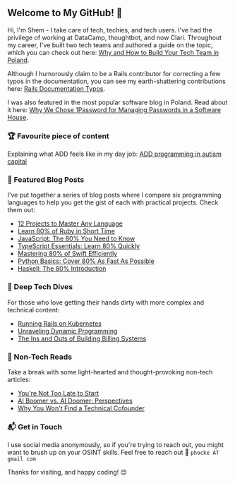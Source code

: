 ## Welcome to My GitHub! 🚀

Hi, I'm Shem - I take care of tech, techies, and tech users. I've had the privilege of working at DataCamp, thoughtbot, and now Clari. Throughout my career, I've built two tech teams and authored a guide on the topic, which you can check out here: [Why and How to Build Your Tech Team in Poland](https://phocke.gumroad.com/l/qzUPq).

Although I humorously claim to be a Rails contributor for correcting a few typos in the documentation, you can see my earth-shattering contributions here: [Rails Documentation Typos](https://contributors.rubyonrails.org/contributors/przemek-hocke/commits).

I was also featured in the most popular software blog in Poland. Read about it here: [Why We Chose 1Password for Managing Passwords in a Software House](https://geek.justjoin.it/dlaczego-wybralismy-1password-do-zarzadzania-haslami-w-software-housie/).

### 🏆 Favourite piece of content

Explaining what ADD feels like in my day job:
[ADD programming in autism capital](https://shem-home-page.vercel.app/blog/7-1-add-programming-in-autism-capital/)

### 📘 Featured Blog Posts

I've put together a series of blog posts where I compare six programming languages to help you get the gist of each with practical projects. Check them out:

- [12 Projects to Master Any Language](https://shem-home-page.vercel.app/blog/1-12-projects-to-learn-any-language/)
- [Learn 80% of Ruby in Short Time](https://shem-home-page.vercel.app/blog/2-learn-80-percent-ruby/)
- [JavaScript: The 80% You Need to Know](https://shem-home-page.vercel.app/blog/3-learn-80-percent-js/)
- [TypeScript Essentials: Learn 80% Quickly](https://shem-home-page.vercel.app/blog/4-learn-80-percent-ts/)
- [Mastering 80% of Swift Efficiently](https://shem-home-page.vercel.app/blog/5-learn-80-percent-swift/)
- [Python Basics: Cover 80% As Fast As Possible](https://shem-home-page.vercel.app/blog/6-learn-80-percent-python/)
- [Haskell: The 80% Introduction](https://shem-home-page.vercel.app/blog/7-learn-80-percent-haskell/)

### 🔧 Deep Tech Dives

For those who love getting their hands dirty with more complex and technical content:

- [Running Rails on Kubernetes](https://shem-home-page.vercel.app/blog/8-rails-on-kubernetes-/)
- [Unraveling Dynamic Programming](https://shem-home-page.vercel.app/blog/0-dynamic-programming/)
- [The Ins and Outs of Building Billing Systems](https://shem-home-page.vercel.app/blog/10-everything-i-know-about-building-billing-systems/)

### 🌱 Non-Tech Reads

Take a break with some light-hearted and thought-provoking non-tech articles:

- [You're Not Too Late to Start](https://shem-home-page.vercel.app/blog/13-youre-not-too-late/)
- [AI Boomer vs. AI Doomer: Perspectives](https://shem-home-page.vercel.app/blog/12-ai-boomer-ai-doomer/)
- [Why You Won't Find a Technical Cofounder](https://shem-home-page.vercel.app/blog/11-why-you-wont-find-technical-cofounder/)

### 📬 Get in Touch

I use social media anonymously, so if you're trying to reach out, you might want to brush up on your OSINT skills.
Feel free to reach out 📧 `phocke AT gmail com`

Thanks for visiting, and happy coding! 😊

